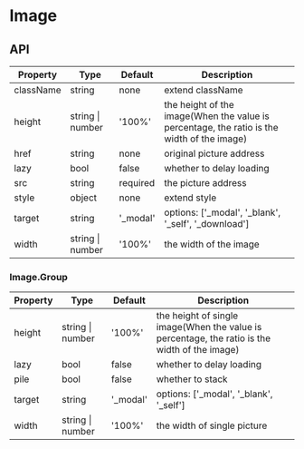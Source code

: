 # Image

<example />

## API

| Property | Type | Default | Description |
| --- | --- | --- | --- |
| className | string | none | extend className |
| height | string \| number | '100%' | the height of the image(When the value is percentage, the ratio is the width of the image) |
| href | string | none | original picture address |
| lazy | bool | false | whether to delay loading |
| src | string | required | the picture address |
| style | object | none | extend style |
| target | string | '_modal' | options: \['_modal', '_blank', '_self', '_download'] |
| width | string \| number | '100%' | the width of the image |

### Image.Group

| Property | Type | Default | Description |
| --- | --- | --- | --- |
| height | string \| number | '100%' | the height of single image(When the value is percentage, the ratio is the width of the image) |
| lazy | bool | false | whether to delay loading |
| pile | bool | false | whether to stack |
| target | string | '_modal' | options: \['_modal', '_blank', '_self'] |
| width | string \| number | '100%' | the width of single picture |